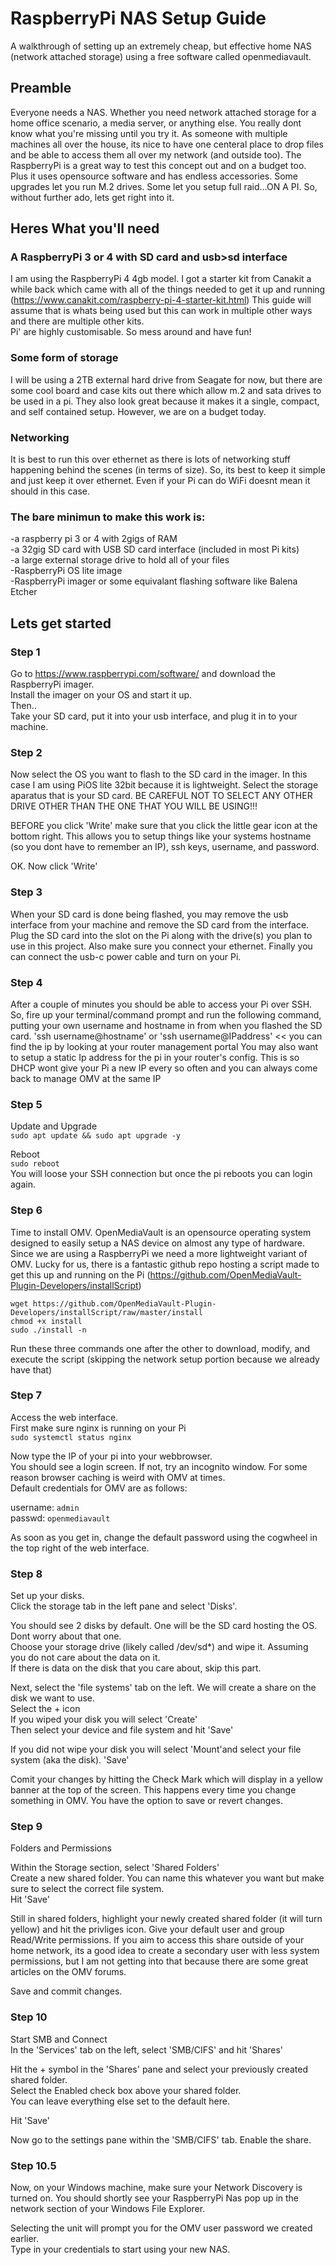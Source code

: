# RaspberryPi NAS Setup Guide
A walkthrough of setting up an extremely cheap, but effective home NAS (network attached storage) using a free software called openmediavault.  
  
## Preamble
Everyone needs a NAS. Whether you need network attached storage for a home office scenario, a media server, or anything else. You really dont know what you're missing until you try it. As someone with multiple machines all over the house, its nice to have one centeral place to drop files and be able to access them all over my network (and outside too). The RaspberryPi is a great way to test this concept out and on a budget too. Plus it uses opensource software and has endless accessories. Some upgrades let you run M.2 drives. Some let you setup full raid...ON A PI. So, without further ado, lets get right into it.  
  
## Heres What you'll need  
  
### A RaspberryPi 3 or 4 with SD card and usb>sd interface
I am using the RaspberryPi 4 4gb model. I got a starter kit from Canakit a while back which came with all of the things needed to get it up and running (https://www.canakit.com/raspberry-pi-4-starter-kit.html) This guide will assume that is whats being used but this can work in multiple other ways and there are multiple other kits.  
Pi' are highly customisable. So mess around and have fun!  
  
### Some form of storage
I will be using a 2TB external hard drive from Seagate for now, but there are some cool board and case kits out there which allow m.2 and sata drives to be used in a pi. They also look great because it makes it a single, compact, and self contained setup. However, we are on a budget today.   

### Networking
It is best to run this over ethernet as there is lots of networking stuff happening behind the scenes (in terms of size). So, its best to keep it simple and just keep it over ethernet. Even if your Pi can do WiFi doesnt mean it should in this case.  

### The bare minimun to make this work is:
-a raspberry pi 3 or 4 with 2gigs of RAM  
-a 32gig SD card with USB SD card interface (included in most Pi kits)  
-a large external storage drive to hold all of your files  
-RaspberryPi OS lite image  
-RaspberryPi imager or some equivalant flashing software like Balena Etcher  

## Lets get started

### Step 1
Go to https://www.raspberrypi.com/software/ and download the RaspberryPi imager.   
Install the imager on your OS and start it up.  
Then..  
Take your SD card, put it into your usb interface, and plug it in to your machine.  

### Step 2
Now select the OS you want to flash to the SD card in the imager. In this case I am using PiOS lite 32bit because it is lightweight. 
Select the storage aparatus that is your SD card. BE CAREFUL NOT TO SELECT ANY OTHER DRIVE OTHER THAN THE ONE THAT YOU WILL BE USING!!!

BEFORE you click 'Write' make sure that you click the little gear icon at the bottom right. This allows you to setup things like your systems hostname (so you dont have to remember an IP), ssh keys, username, and password. 

OK. Now click 'Write'

### Step 3
When your SD card is done being flashed, you may remove the usb interface from your machine and remove the SD card from the interface. Plug the SD card into the slot on the Pi along with the drive(s) you plan to use in this project. Also make sure you connect your ethernet. Finally you can connect the usb-c power cable and turn on your Pi. 

### Step 4
After a couple of minutes you should be able to access your Pi over SSH. So, fire up your terminal/command prompt and run the following command, putting your own username and hostname in from when you flashed the SD card.
'ssh username@hostname' or 'ssh username@IPaddress' << you can find the ip by looking at your router management portal
You may also want to setup a static Ip address for the pi in your router's config. This is so DHCP wont give your Pi a new IP every so often and you can always come back to manage OMV at the same IP

### Step 5
Update and Upgrade  
``sudo apt update && sudo apt upgrade -y`` 

Reboot  
``sudo reboot``  
You will loose your SSH connection but once the pi reboots you can login again.  

### Step 6
Time to install OMV. OpenMediaVault is an opensource operating system designed to easily setup a NAS device on almost any type of hardware. Since we are using a RaspberryPi we need a more lightweight variant of OMV. Lucky for us, there is a fantastic github repo hosting a script made to get this up and running on the Pi (https://github.com/OpenMediaVault-Plugin-Developers/installScript)  

``wget https://github.com/OpenMediaVault-Plugin-Developers/installScript/raw/master/install``  
``chmod +x install``  
``sudo ./install -n``  

Run these three commands one after the other to download, modify, and execute the script (skipping the network setup portion because we already have that)

### Step 7
Access the web interface.  
First make sure nginx is running on your Pi  
``sudo systemctl status nginx``  

Now type the IP of your pi into your webbrowser.  
You should see a login screen. If not, try an incognito window. For some reason browser caching is weird with OMV at times.  
Default credentials for OMV are as follows:  

username: ``admin``  
passwd: ``openmediavault``  

As soon as you get in, change the default password using the cogwheel in the top right of the web interface.  

### Step 8  
Set up your disks.   
Click the storage tab in the left pane and select 'Disks'.   

You should see 2 disks by default. One will be the SD card hosting the OS. Dont worry about that one.   
Choose your storage drive (likely called /dev/sd*) and wipe it. Assuming you do not care about the data on it.  
If there is data on the disk that you care about, skip this part.  

Next, select the 'file systems' tab on the left. We will create a share on the disk we want to use.  
Select the + icon  
If you wiped your disk you will select 'Create'  
Then select your device and file system and hit 'Save'  

If you did not wipe your disk you will select 'Mount'and select your file system (aka the disk). 'Save'  

Comit your changes by hitting the Check Mark which will display in a yellow banner at the top of the screen. This happens every time you change something in OMV. You have the option to save or revert changes. 

### Step 9
Folders and Permissions

Within the Storage section, select 'Shared Folders'  
Create a new shared folder. You can name this whatever you want but make sure to select the correct file system.   
Hit 'Save'  

Still in shared folders, highlight your newly created shared folder (it will turn yellow) and hit the privliges icon. Give your default user and group Read/Write permissions. If you aim to access this share outside of your home network, its a good idea to create a secondary user with less system permissions, but I am not getting into that because there are some great articles on the OMV forums.  

Save and commit changes.  

### Step 10
Start SMB and Connect  
In the 'Services' tab on the left, select 'SMB/CIFS' and hit 'Shares'  

Hit the + symbol in the 'Shares' pane and select your previously created shared folder.  
Select the Enabled check box above your shared folder.  
You can leave everything else set to the default here.

Hit 'Save'

Now go to the settings pane within the 'SMB/CIFS' tab. 
Enable the share.  

### Step 10.5
Now, on your Windows machine, make sure your Network Discovery is turned on. 
You should shortly see your RaspberryPi Nas pop up in the network section of your Windows File Explorer.  
  
Selecting the unit will prompt you for the OMV user password we created earlier.  
Type in your credentials to start using your new NAS.
